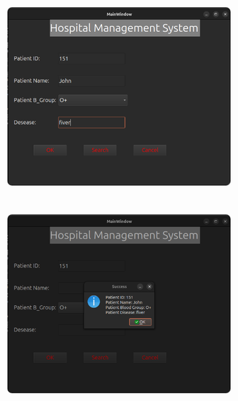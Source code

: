 <!-- 🖼️ Profile / Project Images Section -->
<div align="center">

  <img src="./image1.png" alt="Project Screenshot" width="800" style="border-radius: 10px; box-shadow: 0 0 10px rgba(255,255,255,0.2);" />
  
  <br><br>

  <img src="./image2.png" alt="Project Screenshot" width="800" style="border-radius: 10px; box-shadow: 0 0 10px rgba(255,255,255,0.2);" />
  

</div>
